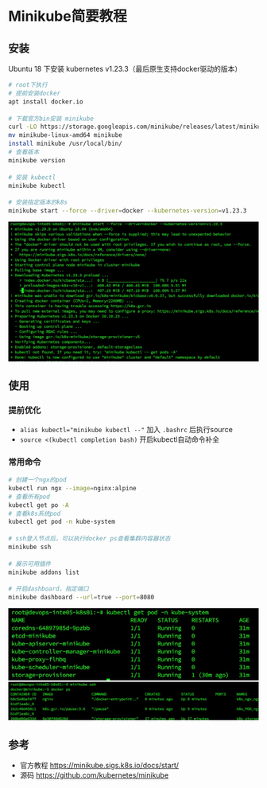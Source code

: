 # Minikube简要教程

## 安装

Ubuntu 18 下安装 kubernetes v1.23.3（最后原生支持docker驱动的版本）

```bash
# root下执行
# 提前安装docker
apt install docker.io

# 下载官方bin安装 minikube
curl -LO https://storage.googleapis.com/minikube/releases/latest/minikube-linux-amd64
mv minikube-linux-amd64 minikube
install minikube /usr/local/bin/
# 查看版本
minikube version

# 安装 kubectl
minikube kubectl

# 安装指定版本的k8s
minikube start --force --driver=docker --kubernetes-version=v1.23.3

```

![minikube-1](minikube-1.jpg)

## 使用

### 提前优化

* `alias kubectl="minikube kubectl --"` 加入 `.bashrc` 后执行source
* `source <(kubectl completion bash)` 开启kubectl自动命令补全

### 常用命令

```bash
# 创建一个ngx的pod
kubectl run ngx --image=nginx:alpine
# 查看所有pod
kubectl get po -A
# 查看k8s系统pod
kubectl get pod -n kube-system

# ssh登入节点后，可以执行docker ps查看集群内容器状态
minikube ssh

# 展示可用插件
minikube addons list

# 开启dashboard，指定端口
minikube dashboard --url=true --port=8080
```

![minikube-2](minikube-2.jpg)
![minikube-3](minikube-3.jpg)

## 参考

* 官方教程 <https://minikube.sigs.k8s.io/docs/start/>
* 源码 <https://github.com/kubernetes/minikube>